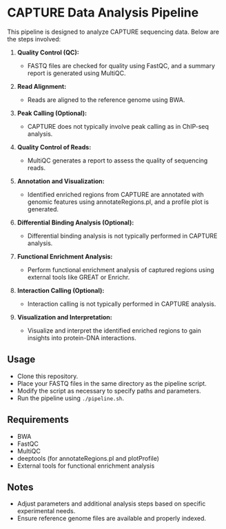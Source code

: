 # CAPTURE Data Analysis Pipeline

This pipeline is designed to analyze CAPTURE sequencing data. Below are the steps involved:

1. **Quality Control (QC):**
   - FASTQ files are checked for quality using FastQC, and a summary report is generated using MultiQC.

2. **Read Alignment:**
   - Reads are aligned to the reference genome using BWA.

3. **Peak Calling (Optional):**
   - CAPTURE does not typically involve peak calling as in ChIP-seq analysis.

4. **Quality Control of Reads:**
   - MultiQC generates a report to assess the quality of sequencing reads.

5. **Annotation and Visualization:**
   - Identified enriched regions from CAPTURE are annotated with genomic features using annotateRegions.pl, and a profile plot is generated.

6. **Differential Binding Analysis (Optional):**
   - Differential binding analysis is not typically performed in CAPTURE analysis.

7. **Functional Enrichment Analysis:**
   - Perform functional enrichment analysis of captured regions using external tools like GREAT or Enrichr.

8. **Interaction Calling (Optional):**
   - Interaction calling is not typically performed in CAPTURE analysis.

9. **Visualization and Interpretation:**
   - Visualize and interpret the identified enriched regions to gain insights into protein-DNA interactions.

## Usage
- Clone this repository.
- Place your FASTQ files in the same directory as the pipeline script.
- Modify the script as necessary to specify paths and parameters.
- Run the pipeline using `./pipeline.sh`.

## Requirements
- BWA
- FastQC
- MultiQC
- deeptools (for annotateRegions.pl and plotProfile)
- External tools for functional enrichment analysis

## Notes
- Adjust parameters and additional analysis steps based on specific experimental needs.
- Ensure reference genome files are available and properly indexed.
